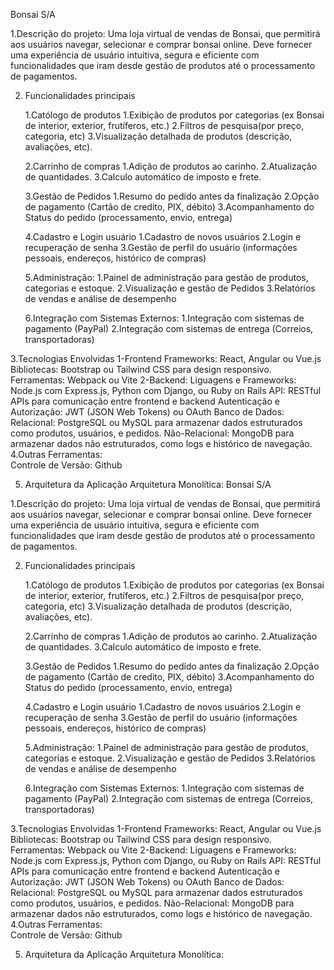 Bonsai S/A

1.Descrição do projeto:
Uma loja virtual de vendas de Bonsai, que permitirá aos usuários navegar, selecionar e comprar bonsai online. Deve fornecer uma experiência de usuário intuitiva, segura e eficiente com funcionalidades que iram desde gestão de produtos até o processamento de pagamentos.
 
2. Funcionalidades principais

    1.Católogo de produtos
        1.Exibição de produtos por categorias (ex Bonsai de interior, exterior, frutíferos, etc.)
        2.Filtros de pesquisa(por preço, categoria, etc)
        3.Visualização detalhada de produtos (descrição, avaliações, etc).

    2.Carrinho de compras
        1.Adição de produtos ao carinho.
        2.Atualização de quantidades.
        3.Calculo automático de imposto e frete.
    
    3.Gestão de Pedidos
        1.Resumo do pedido antes da finalização
        2.Opção de pagamento (Cartão de credito, PIX, débito)
        3.Acompanhamento do Status do pedido (processamento, envio, entrega)
    
    4.Cadastro e Login usuário
        1.Cadastro de novos usuários
        2.Login e recuperação de senha
        3.Gestão de perfil do usuário (informações pessoais, endereços, histórico de compras)
    
    5.Administração:
        1.Painel de administração para gestão de produtos, categorias e estoque.
        2.Visualização e gestão de Pedidos
        3.Relatórios de vendas e análise de desempenho
    
    6.Integração com Sistemas Externos:
        1.Integração com sistemas de pagamento (PayPal)
        2.Integração com sistemas de entrega (Correios, transportadoras)
    
3.Tecnologias Envolvidas
    1-Frontend
        Frameworks: React, Angular ou Vue.js
        Bibliotecas: Bootstrap ou Tailwind CSS para design responsivo.
        Ferramentas: Webpack ou Vite
    2-Backend:
        Liguagens e Frameworks: Node.js com Express.js, Python com Django, ou Ruby on Rails
        API: RESTful APIs para comunicação entre frontend e backend
        Autenticação e Autorização: JWT (JSON Web Tokens) ou OAuth
    Banco de Dados:
        Relacional: PostgreSQL ou MySQL para armazenar dados estruturados como produtos, usuários, e pedidos.
        Não-Relacional: MongoDB para armazenar dados não estruturados, como logs e histórico de navegação.
4.Outras Ferramentas:    
    Controle de Versão: Github

5. Arquitetura da Aplicação
    Arquitetura Monolítica:
    Bonsai S/A

1.Descrição do projeto:
Uma loja virtual de vendas de Bonsai, que permitirá aos usuários navegar, selecionar e comprar bonsai online. Deve fornecer uma experiência de usuário intuitiva, segura e eficiente com funcionalidades que iram desde gestão de produtos até o processamento de pagamentos.
 
2. Funcionalidades principais

    1.Católogo de produtos
        1.Exibição de produtos por categorias (ex Bonsai de interior, exterior, frutíferos, etc.)
        2.Filtros de pesquisa(por preço, categoria, etc)
        3.Visualização detalhada de produtos (descrição, avaliações, etc).

    2.Carrinho de compras
        1.Adição de produtos ao carinho.
        2.Atualização de quantidades.
        3.Calculo automático de imposto e frete.
    
    3.Gestão de Pedidos
        1.Resumo do pedido antes da finalização
        2.Opção de pagamento (Cartão de credito, PIX, débito)
        3.Acompanhamento do Status do pedido (processamento, envio, entrega)
    
    4.Cadastro e Login usuário
        1.Cadastro de novos usuários
        2.Login e recuperação de senha
        3.Gestão de perfil do usuário (informações pessoais, endereços, histórico de compras)
    
    5.Administração:
        1.Painel de administração para gestão de produtos, categorias e estoque.
        2.Visualização e gestão de Pedidos
        3.Relatórios de vendas e análise de desempenho
    
    6.Integração com Sistemas Externos:
        1.Integração com sistemas de pagamento (PayPal)
        2.Integração com sistemas de entrega (Correios, transportadoras)
    
3.Tecnologias Envolvidas
    1-Frontend
        Frameworks: React, Angular ou Vue.js
        Bibliotecas: Bootstrap ou Tailwind CSS para design responsivo.
        Ferramentas: Webpack ou Vite
    2-Backend:
        Liguagens e Frameworks: Node.js com Express.js, Python com Django, ou Ruby on Rails
        API: RESTful APIs para comunicação entre frontend e backend
        Autenticação e Autorização: JWT (JSON Web Tokens) ou OAuth
    Banco de Dados:
        Relacional: PostgreSQL ou MySQL para armazenar dados estruturados como produtos, usuários, e pedidos.
        Não-Relacional: MongoDB para armazenar dados não estruturados, como logs e histórico de navegação.
4.Outras Ferramentas:    
    Controle de Versão: Github

5. Arquitetura da Aplicação
    Arquitetura Monolítica:
    
